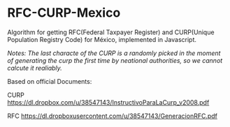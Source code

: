 RFC-CURP-Mexico
===============

Algorithm for getting RFC(Federal Taxpayer Register) and CURP(Unique Population Registry Code) for México, implemented in Javascript.

*Notes: The last characte of the CURP is a randomly picked in the moment of generating the curp the first time by neational authorities, so we cannot calcute it realiably.*

Based on official Documents:

CURP https://dl.dropbox.com/u/38547143/InstructivoParaLaCurp_v2008.pdf

RFC https://dl.dropboxusercontent.com/u/38547143/GeneracionRFC.pdf